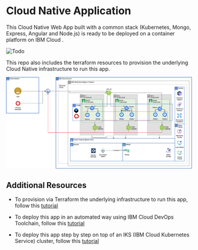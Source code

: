 # Cloud Native Application

This Cloud Native Web App built with a common stack (Kubernetes, Mongo, Express, Angular and Node.js) is ready to be deployed on a container platform on IBM Cloud .

![Todo](./images/screenshot.png)

This repo also includes the terraform resources to provision the underlying Cloud Native infrastructure to run this app.

![Todo](./images/ibmcloud-mytodo-tf.png)

## Additional Resources

* To provision via Terraform the underlying infrastructure to run this app, follow this [tutorial](./README-terraform.md)

* To deploy this app in an automated way using IBM Cloud DevOps Toolchain, follow this [tutorial](./README-toolchain.md)

* To deploy this app step by step on top of an IKS (IBM Cloud Kubernetes Service) cluster, follow this [tutorial](https://lionelmace.github.io/iks-lab)